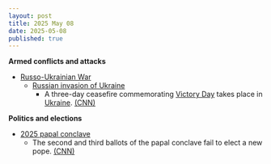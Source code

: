 ```yaml
---
layout: post
title: 2025 May 08
date: 2025-05-08
published: true
---
```



**Armed conflicts and attacks**

* [Russo-Ukrainian War](https://en.wikipedia.org/wiki/Russo-Ukrainian_War "Russo-Ukrainian War")
  + [Russian invasion of Ukraine](https://en.wikipedia.org/wiki/Russian_invasion_of_Ukraine "Russian invasion of Ukraine")
    - A three-day ceasefire commemorating [Victory Day](https://en.wikipedia.org/wiki/Victory_Day_%289_May%29 "Victory Day (9 May)") takes place in [Ukraine](https://en.wikipedia.org/wiki/Ukraine "Ukraine"). [(CNN)](https://edition.cnn.com/2025/05/07/europe/putin-victory-day-ceasefire-ukraine-latam-intl)

**Politics and elections**

* [2025 papal conclave](https://en.wikipedia.org/wiki/2025_papal_conclave "2025 papal conclave")
  + The second and third ballots of the papal conclave fail to elect a new pope. [(CNN)](https://www.cnn.com/world/live-news/new-pope-conclave-day-two-05-08-25)
